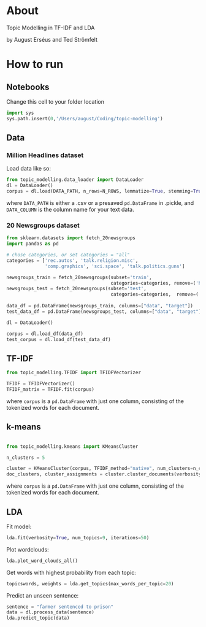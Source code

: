 # About
Topic Modelling in TF-IDF and LDA

by August Erséus and Ted Strömfelt


# How to run

## Notebooks
Change this cell to your folder location
```python
import sys
sys.path.insert(0,'/Users/august/Coding/topic-modelling')
```

## Data
### Million Headlines dataset
Load data like so:
```python
from topic_modelling.data_loader import DataLoader
dl = DataLoader()
corpus = dl.load(DATA_PATH, n_rows=N_ROWS, lemmatize=True, stemming=True, data_column=DATA_COLUMN)
```

where ``DATA_PATH`` is either a .csv or a presaved ``pd.DataFrame`` in .pickle, and ``DATA_COLUMN`` is the column name for your text data.

### 20 Newsgroups dataset

```python
from sklearn.datasets import fetch_20newsgroups
import pandas as pd

# chose categories, or set categories = "all"
categories = ['rec.autos', 'talk.religion.misc',
              'comp.graphics', 'sci.space', 'talk.politics.guns']

newsgroups_train = fetch_20newsgroups(subset='train',
                                      categories=categories, remove=('headers', 'footers', 'quotes'))
newsgroups_test = fetch_20newsgroups(subset='test', 
                                      categories=categories,  remove=('headers', 'footers', 'quotes'))
                                      
data_df = pd.DataFrame(newsgroups_train, columns=["data", "target"])
test_data_df = pd.DataFrame(newsgroups_test, columns=["data", "target"])

dl = DataLoader()

corpus = dl.load_df(data_df)
test_corpus = dl.load_df(test_data_df)
```

## TF-IDF
```python
from topic_modelling.TFIDF import TFIDFVectorizer

TFIDF = TFIDFVectorizer()
TFIDF_matrix = TFIDF.fit(corpus)
```
where ``corpus`` is a ``pd.DataFrame`` with just one column, consisting of the tokenized words for each document.


## k-means
```python

from topic_modelling.kmeans import KMeansCluster

n_clusters = 5

cluster = KMeansCluster(corpus, TFIDF_method="native", num_clusters=n_clusters)
doc_clusters, cluster_assignments = cluster.cluster_documents(verbosity=False)
```
where ``corpus`` is a ``pd.DataFrame`` with just one column, consisting of the tokenized words for each document.

## LDA
Fit model:
```python
lda.fit(verbosity=True, num_topics=9, iterations=50)
```
Plot wordclouds:
```python
lda.plot_word_clouds_all()
```
Get words with highest probability from each topic:
```python
topicswords, weights = lda.get_topics(max_words_per_topic=20)
```
Predict an unseen sentence:
```python
sentence = "farmer sentenced to prison"
data = dl.process_data(sentence)
lda.predict_topic(data)
```

